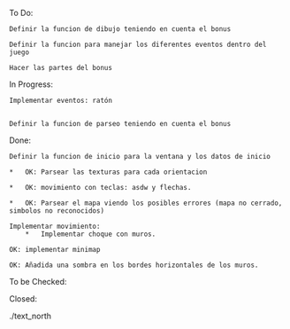 To Do:

	Definir la funcion de dibujo teniendo en cuenta el bonus

	Definir la funcion para manejar los diferentes eventos dentro del juego

	Hacer las partes del bonus

In Progress:


	Implementar eventos: ratón


	Definir la funcion de parseo teniendo en cuenta el bonus
	

Done:

	Definir la funcion de inicio para la ventana y los datos de inicio

	* 	OK: Parsear las texturas para cada orientacion  
	
	*	OK: movimiento con teclas: asdw y flechas.

	* 	OK: Parsear el mapa viendo los posibles errores (mapa no cerrado, simbolos no reconocidos)

	Implementar movimiento:
		*	Implementar choque con muros.
	
	OK: implementar minimap

	OK: Añadida una sombra en los bordes horizontales de los muros.

To be Checked:


Closed:


./text_north 